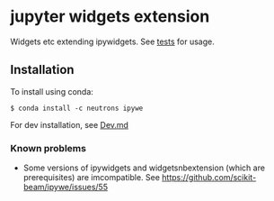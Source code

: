 # jupyter widgets extension

Widgets etc extending ipywidgets. See [tests](tests) for usage.

## Installation

To install using conda:

    $ conda install -c neutrons ipywe
    
For dev installation, see [Dev.md](Dev.md)

### Known problems
* Some versions of ipywidgets and widgetsnbextension (which are prerequisites) are imcompatible. See https://github.com/scikit-beam/ipywe/issues/55
